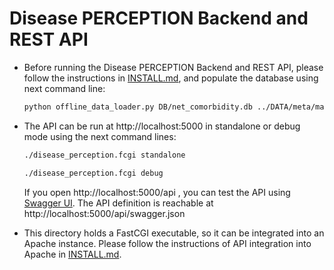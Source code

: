 # Disease PERCEPTION Backend and REST API

* Before running the Disease PERCEPTION Backend and REST API, please follow the instructions in [INSTALL.md](INSTALL.md), and populate the database using next command line:

  ```bash
  python offline_data_loader.py DB/net_comorbidity.db ../DATA/meta/manifest.json ../DATA/disease-perception/data-manifest.yaml
  ```

* The API can be run at http://localhost:5000 in standalone or debug mode using the next command lines:

  ```bash
  ./disease_perception.fcgi standalone
  ```

  ```bash
  ./disease_perception.fcgi debug
  ```

  If you open http://localhost:5000/api , you can test the API using [Swagger UI](https://swagger.io/swagger-ui/). The API definition is reachable at http://localhost:5000/api/swagger.json 

* This directory holds a FastCGI executable, so it can be integrated into an Apache instance. Please follow the instructions of API integration into Apache in [INSTALL.md](INSTALL.md). 
